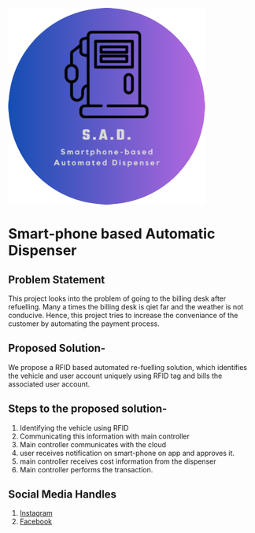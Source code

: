![Logo](https://github.com/nihanth777/embedded/blob/Masoom/LOGO_1.png?raw=true)
# Smart-phone based Automatic Dispenser
## Problem Statement
This project looks into the problem of going to the billing desk after refuelling. Many a times the billing desk is qiet far and the weather is not conducive. Hence, this project tries to increase the conveniance of the customer by automating the payment process.

## Proposed Solution-
We propose a RFID based automated re-fuelling solution, which identifies the vehicle and user account uniquely using RFID tag and bills the associated user account.

## Steps to the proposed solution-
1. Identifying the vehicle using RFID
2. Communicating this information with main controller
3. Main controller communicates with the cloud
4. user receives notification on smart-phone on app and approves it.
5. main controller receives cost information from the dispenser
6. Main controller performs the transaction.

## Social Media Handles
1. [Instagram](https://instagram.com/s_a_d__1.0?igshid=NjNlMDhmYTc= "Instagram")
2. [Facebook](https://www.facebook.com/profile.php?id=100091448425835&mibextid=ZbWKwL "Facebook")
